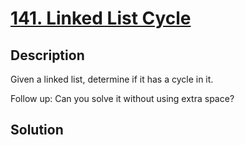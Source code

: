 # [141. Linked List Cycle](https://leetcode.com/problems/linked-list-cycle)

## Description

Given a linked list, determine if it has a cycle in it.

Follow up:
Can you solve it without using extra space?

## Solution

